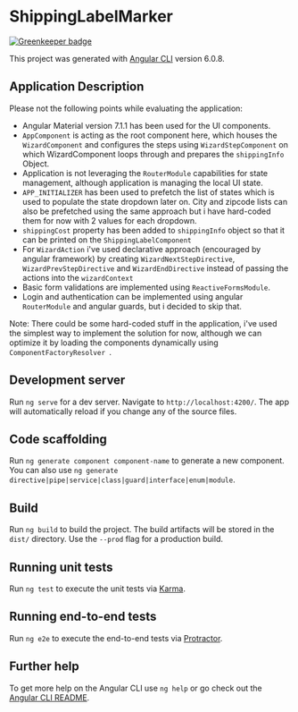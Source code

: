
# ShippingLabelMarker

[![Greenkeeper badge](https://badges.greenkeeper.io/byNikx/shipping-label-marker.svg)](https://greenkeeper.io/)

This project was generated with [Angular CLI](https://github.com/angular/angular-cli) version 6.0.8.

## Application Description

Please not the following points while evaluating the application:

- Angular Material version 7.1.1 has been used for the UI components.
- `AppComponent` is acting as the root component here, which houses the `WizardComponent` and configures the steps using `WizardStepComponent` on which WizardComponent loops through and prepares the `shippingInfo` Object. 
- Application is not leveraging the `RouterModule` capabilities for state management, although application is managing the local UI state.
- `APP_INITIALIZER` has been used to prefetch the list of states which is used to populate the state dropdown later on. 
  City and zipcode lists can also be prefetched using the same approach but i have hard-coded them for now with 2 values for each dropdown.
- `shippingCost` property has been added to `shippingInfo` object so that it can be printed on the `ShippingLabelComponent` 
- For `WizardAction` i've used declarative approach (encouraged by angular framework) by creating `WizardNextStepDirective`, `WizardPrevStepDirective` and `WizardEndDirective` instead of passing the actions into the `wizardContext`
- Basic form validations are implemented using `ReactiveFormsModule`.
- Login and authentication can be implemented using angular `RouterModule` and angular guards, but i decided to skip that.
 

Note: There could be some hard-coded stuff in the application, i've used the simplest way to implement the solution for now, although we can optimize it by loading the components dynamically using `ComponentFactoryResolver
`.

## Development server

Run `ng serve` for a dev server. Navigate to `http://localhost:4200/`. The app will automatically reload if you change any of the source files.

## Code scaffolding

Run `ng generate component component-name` to generate a new component. You can also use `ng generate directive|pipe|service|class|guard|interface|enum|module`.

## Build

Run `ng build` to build the project. The build artifacts will be stored in the `dist/` directory. Use the `--prod` flag for a production build.

## Running unit tests

Run `ng test` to execute the unit tests via [Karma](https://karma-runner.github.io).

## Running end-to-end tests

Run `ng e2e` to execute the end-to-end tests via [Protractor](http://www.protractortest.org/).

## Further help

To get more help on the Angular CLI use `ng help` or go check out the [Angular CLI README](https://github.com/angular/angular-cli/blob/master/README.md).


